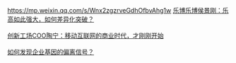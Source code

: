 https://mp.weixin.qq.com/s/Wnx2zgzrveGdhOfbvAhg1w
[乐博乐博侯景刚：乐高如此强大，如何差异化突破？](https://mp.weixin.qq.com/s/M-WuDU83shs6VYUmA-sNxQ)
<br/>
<br/>
[创新工场COO陶宁：移动互联网的商业时代，才刚刚开始](https://mp.weixin.qq.com/s/cXB7ByW6Mgl0eWaOnSDUtg)
<br/>
<br/>
[如何发现企业基因的偏离信号？](https://mp.weixin.qq.com/s/CHHiPW5w16AP_st_8DxfEw)
<br/>
<br/>
